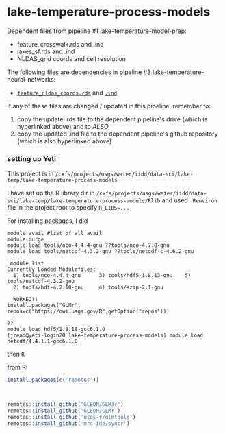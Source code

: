 # lake-temperature-process-models

Dependent files from pipeline #1 lake-temperature-model-prep:
  -  feature_crosswalk.rds and .ind 
  -  lakes_sf.rds and .ind
  -  NLDAS_grid coords and cell resolution  

 The following files are dependencies in pipeline #3 lake-temperature-neural-networks:
  -  [`feature_nldas_coords.rds`](https://drive.google.com/drive/u/1/folders/1pbhIjfYUPZ4lEICm5zwJFjIjGYEz1qwi) and [`.ind`](https://github.com/USGS-R/lake-temperature-neural-networks/tree/master/in)

If any of these files are changed / updated in this pipeline, remember to: 
  1. copy the update .rds file to the dependent pipeline's drive (which is hyperlinked above) and to _ALSO_
  2. copy the updated .ind file to the dependent pipeline's github repository (which is also hyperlinked above)


### setting up Yeti

This project is in `/cxfs/projects/usgs/water/iidd/data-sci/lake-temp/lake-temperature-process-models`

I have set up the R library dir in `/cxfs/projects/usgs/water/iidd/data-sci/lake-temp/lake-temperature-process-models/Rlib` and used `.Renviron` file in the project root to specify `R_LIBS=...`

For installing packages, I did

```
module avail #list of all avail
module purge
module load tools/nco-4.4.4-gnu ??tools/nco-4.7.8-gnu 
module load tools/netcdf-4.3.2-gnu ??tools/netcdf-c-4.6.2-gnu

 module list
Currently Loaded Modulefiles:
  1) tools/nco-4.4.4-gnu      3) tools/hdf5-1.8.13-gnu    5) tools/netcdf-4.3.2-gnu
  2) tools/hdf-4.2.10-gnu     4) tools/szip-2.1-gnu
  
  WORKED!!
install.packages("GLMr", repos=c("https://owi.usgs.gov/R",getOption("repos")))

??
module load hdf5/1.8.18-gcc6.1.0
[jread@yeti-login20 lake-temperature-process-models] module load netcdf/4.4.1.1-gcc6.1.0

```

then 
`R`

from R:
```r
install.packages(c('remotes'))



remotes::install_github('GLEON/GLM3r')
remotes::install_github('GLEON/GLMr')
remotes::install_github('usgs-r/glmtools')
remotes::install_github('mrc-ide/syncr')
```
